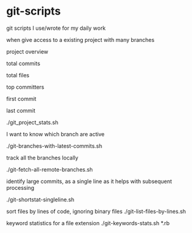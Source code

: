 git-scripts
===========

git scripts I use/wrote for my daily work



when give access to a existing project with many branches

project overview

total commits

total files

top committers

first commit

last commit

./git_project_stats.sh



I want to know which branch are active

./git-branches-with-latest-commits.sh

track all the branches locally

./git-fetch-all-remote-branches.sh







identify large commits, as a single line as it helps with subsequent processing 

./git-shortstat-singleline.sh




sort files by lines of code, ignoring binary files
./git-list-files-by-lines.sh


keyword statistics for a file extension
./git-keywords-stats.sh *.rb


